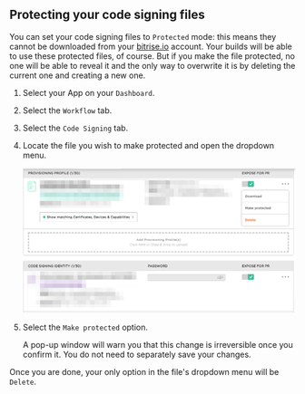 ## Protecting your code signing files

You can set your code signing files to `Protected` mode: this means they cannot be downloaded from your [bitrise.io](https://www.bitrise.io) account. Your builds will be able to use these protected files, of course. But if you make the file protected, no one will be able to reveal it and the only way to overwrite it is by deleting the current one and creating a new one.

1. Select your App on your `Dashboard`.

1. Select the `Workflow` tab.

1. Select the `Code Signing` tab.

1. Locate the file you wish to make protected and open the dropdown menu.

    ![Make code signing files protected](/img/code-signing/ios-code-signing/provisioning-and-certificate-protect.png)

1. Select the `Make protected` option.

   A pop-up window will warn you that this change is irreversible once you confirm it. You do not need to separately save your changes.

Once you are done, your only option in the file's dropdown menu will be `Delete`.  
